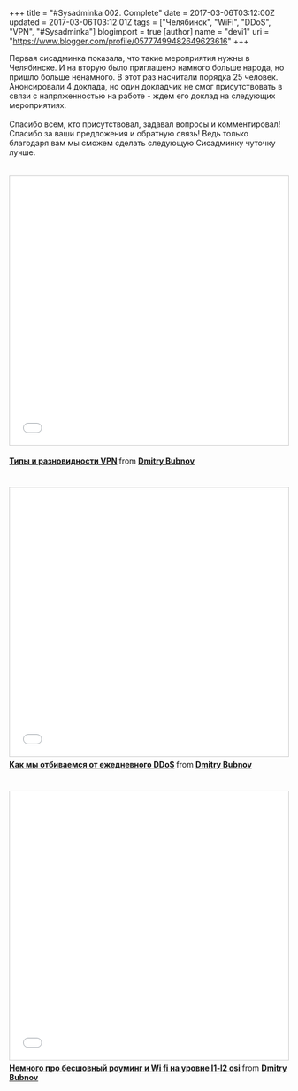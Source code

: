 +++
title = "#Sysadminka 002. Complete"
date = 2017-03-06T03:12:00Z
updated = 2017-03-06T03:12:01Z
tags = ["Челябинск", "WiFi", "DDoS", "VPN", "#Sysadminka"]
blogimport = true 
[author]
	name = "devi1"
	uri = "https://www.blogger.com/profile/05777499482649623616"
+++

Первая сисадминка показала, что такие мероприятия нужны в Челябинске. И на вторую было приглашено намного больше народа, но пришло больше ненамного. В этот раз насчитали порядка 25 человек. Анонсировали 4 доклада, но один докладчик не смог присутствовать в связи с напряженностью на работе - ждем его доклад на следующих мероприятиях.<br /><br />Спасибо всем, кто присутствовал, задавал вопросы и комментировал! Спасибо за ваши предложения и обратную связь! Ведь только благодаря вам мы сможем сделать следующую Сисадминку чуточку лучше.<br /><br /><br /><iframe src="//www.slideshare.net/slideshow/embed_code/key/KvcwcHOc4KxVQB" width="595" height="485" frameborder="0" marginwidth="0" marginheight="0" scrolling="no" style="border:1px solid #CCC; border-width:1px; margin-bottom:5px; max-width: 100%;" allowfullscreen> </iframe> <div style="margin-bottom:5px"> <strong> <a href="//www.slideshare.net/bubnovd/vpn-72852702" title="Типы и разновидности VPN" target="_blank">Типы и разновидности VPN</a> </strong> from <strong><a target="_blank" href="//www.slideshare.net/bubnovd">Dmitry Bubnov</a></strong> </div><br /><br /><iframe src="//www.slideshare.net/slideshow/embed_code/key/vOw2QwxaTp1Nyc" width="595" height="485" frameborder="0" marginwidth="0" marginheight="0" scrolling="no" style="border:1px solid #CCC; border-width:1px; margin-bottom:5px; max-width: 100%;" allowfullscreen> </iframe> <div style="margin-bottom:5px"> <strong> <a href="//www.slideshare.net/bubnovd/ddos-72852624" title="Как мы отбиваемся от ежедневного DDoS" target="_blank">Как мы отбиваемся от ежедневного DDoS</a> </strong> from <strong><a target="_blank" href="//www.slideshare.net/bubnovd">Dmitry Bubnov</a></strong> </div><br /><br /><iframe src="//www.slideshare.net/slideshow/embed_code/key/BpRTUCcXcSe1fg" width="595" height="485" frameborder="0" marginwidth="0" marginheight="0" scrolling="no" style="border:1px solid #CCC; border-width:1px; margin-bottom:5px; max-width: 100%;" allowfullscreen> </iframe> <div style="margin-bottom:5px"> <strong> <a href="//www.slideshare.net/bubnovd/wi-fi-l1l2-osi" title="Немного про бесшовный роуминг и Wi fi на уровне l1-l2 osi" target="_blank">Немного про бесшовный роуминг и Wi fi на уровне l1-l2 osi</a> </strong> from <strong><a target="_blank" href="//www.slideshare.net/bubnovd">Dmitry Bubnov</a></strong> </div>

